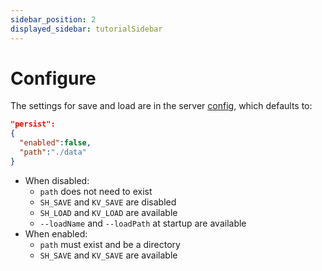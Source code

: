 ```yaml
---
sidebar_position: 2
displayed_sidebar: tutorialSidebar
---
```


# Configure

The settings for save and load are in the server [config](../../home/config), which defaults to:

```json
"persist":
{
  "enabled":false, 
  "path":"./data"
}
```


- When disabled:
  - `path` does not need to exist
  - `SH_SAVE` and `KV_SAVE` are disabled
  - `SH_LOAD` and `KV_LOAD` are available
  - `--loadName` and `--loadPath` at startup are available
- When enabled:
  - `path` must exist and be a directory
  - `SH_SAVE` and `KV_SAVE` are available


